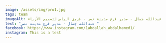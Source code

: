 ```yaml
---
image: /assets/img/pro1.jpg
tags: team
imageAlt: عبدالله جمال - مدير فرع مدينة نصر - فريق الياس لتصميم الأزياء
text: "عبدالله جمال - مدير فرع مدينة نصر "
facebook: https://www.instagram.com/1abdallah_abdalhamed1/
instagram: This is a test
---
```

